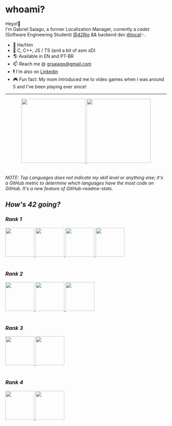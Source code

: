 # whoami?
Heyo!👋 <br>
I'm Gabriel Saiago, a former Localization Manager, currently a _cadet_ (Software Engineering Student) [@42Rio](https://42.rio/) && backend dev [@local](https://www.instagram.com/beloc.al/)✨.
*  🧔   He/Him
*  🧠   C, C++, JS / TS (and a bit of asm xD)
*  🌎   Available in EN and PT-BR
*  📫   Reach me @ grsaiago@gmail.com
*  🕴   I'm also on [Linkedin](https://linkedin.com/in/grsaiago/)
*  🎮   Fun fact: My mom introduced me to video games when I was around 5 and I've been playing ever since!

---
<div align="center">
<a href="https://github.com/Grsaiago">
  <img height="200em" src="https://github-readme-stats.vercel.app/api/top-langs/?username=Grsaiago&show_icons=true&theme=dracula" />
  <img height="200em" src="https://github-readme-stats.vercel.app/api?username=Grsaiago&show_icons=true&theme=dracula" />
</a>
</div>
<br> <br/>
<i>NOTE: Top Languages does not indicate my skill level or anything else; it's a GitHub metric to determine which languages have the most code on GitHub. It's a new feature of GitHub-readme-stats.<i/>

## How's 42 going?
<!---
[![gsaiago's 42 stats](https://badge42.vercel.app/api/v2/cl4lmoz4w00350ak3yoti9w9h/stats?cursusId=21&coalitionId=undefined)](https://github.com/JaeSeoKim/badge42)
<br> <br/>
isso tá comentado pq não tá funcionando o bag do badge
-->
### Rank 1
<a href="https://github.com/Grsaiago/libft">
  <img src="https://user-images.githubusercontent.com/98427284/175352149-d1146a34-d163-4d0e-806f-1c63c04d3663.png" height="90" width="90">
</a>
<a href="https://github.com/Grsaiago/ft_printf">
  <img src="https://user-images.githubusercontent.com/98427284/175838265-59e18bf3-b8b3-46d3-8b3e-1f7ce4b2e9a7.png" height="90" width="90">
</a>
<a href="https://github.com/Grsaiago/get_next_line">
  <img src="https://user-images.githubusercontent.com/98427284/215275443-863df3a6-73cc-4e2f-a7b1-23449db27ce7.png" height="90" width="90">
</a>
<a href="https://github.com/Grsaiago">
  <img src="https://user-images.githubusercontent.com/98427284/215275521-2e682c7c-e64e-4aaa-8e2e-2c2e561035db.png" height="90" width="90">
</a>
<br> <br/>

### Rank 2
<a href="https://github.com/Grsaiago/Minitalk">
  <img src="https://user-images.githubusercontent.com/98427284/215275917-3d4df0d9-b696-4c05-94bc-52333cc6683c.png" height="90" width="90">
</a>
<a href="https://github.com/Grsaiago/so_long">
  <img src="https://user-images.githubusercontent.com/98427284/215276466-c730acbb-8279-463b-927f-1e8017469797.png" height="90" width="90">
</a>
<a href="https://github.com/Grsaiago/push_swap">
  <img src="https://user-images.githubusercontent.com/98427284/215276770-a1c06dc9-660b-4069-a31f-3134f3d667e1.png" height="90" width="90">
</a>
<br> <br/>

### Rank 3
<a href="https://github.com/Grsaiago/Philosophers">
  <img src="https://user-images.githubusercontent.com/98427284/215276897-36c0f69d-d532-4471-aea4-5c8ee5037a8c.png" height="90" width="90">
</a>
<a href="https://github.com/Grsaiago/Minishell">
  <img src="https://github.com/Grsaiago/Grsaiago/assets/98427284/2bb3ab74-5f5e-4b3b-9a5a-cbfbcc6aa26d" height="90" width="90">
</a>
<br> <br/>

### Rank 4
<a href="https://github.com/Grsaiago">
  <img src="https://github.com/Grsaiago/Grsaiago/assets/98427284/df542a91-6d30-4d9c-8b3a-85aa0be2f754" height="90" width="90">
</a>
<a href="https://github.com/Grsaiago/cpp_piscine">
  <img src="https://github.com/Grsaiago/Grsaiago/assets/98427284/b0098b2b-f617-41db-99ae-28af6bfe8f49" height="90" width="90">
</a>
